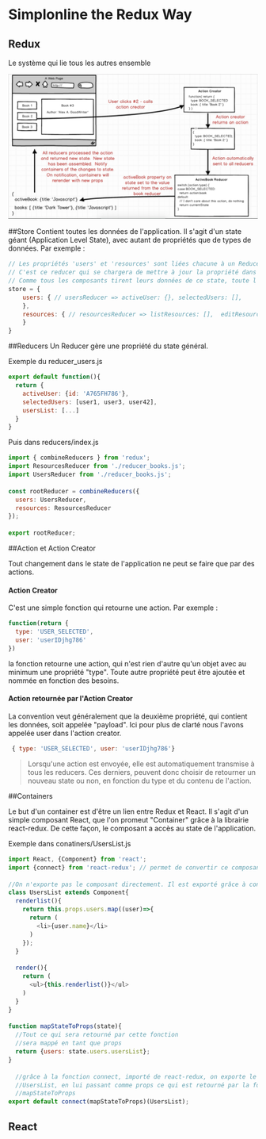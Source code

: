 # Simplonline the Redux Way

## Redux
Le système qui lie tous les autres ensemble

![Alt text](./redux-schema.png)

##Store
Contient toutes les données de l'application. Il s'agit d'un state géant (Application Level State), avec autant de propriétés que de types de données.  Par exemple :
```javascript
// Les propriétés 'users' et 'resources' sont liées chacune à un Reducer.
// C'est ce reducer qui se chargera de mettre à jour la propriété dans le state général.
// Comme tous les composants tirent leurs données de ce state, toute l'application est automatiquement mise à jour.
store = {
	users: { // usersReducer => activeUser: {},	selectedUsers: [],
	},
	resources: { // resourcesReducer => listResources: [],	editResource: {}, viewResource: {}
	}
}
```

##Reducers
Un Reducer gère une propriété du state général.

Exemple du reducer_users.js
```javascript
export default function(){
  return {
    activeUser: {id: 'A765FH786'},
    selectedUsers: [user1, user3, user42],
    usersList: [...]
  }
}
```
Puis dans reducers/index.js

```javascript
import { combineReducers } from 'redux';
import ResourcesReducer from './reducer_books.js';
import UsersReducer from './reducer_books.js';

const rootReducer = combineReducers({
  users: UsersReducer,
  resources: ResourcesReducer
});

export rootReducer;
```


##Action et Action Creator

Tout changement dans le state de l'application ne peut se faire que par des actions.

#### Action Creator

C'est une simple fonction qui retourne une action. Par exemple :

```javascript
function(return {
  type: 'USER_SELECTED',
  user: 'userIDjhg786'
})
```
la fonction retourne une action, qui n'est rien d'autre qu'un objet avec au minimum une propriété "type".
Toute autre propriété peut être ajoutée et nommée en fonction des besoins.

#### Action retournée par l'Action Creator

La convention veut généralement que la deuxième propriété, qui contient les données, soit appelée "payload". Ici pour plus de clarté nous l'avons appelée user dans l'action creator.
```javascript
 { type: 'USER_SELECTED', user: 'userIDjhg786'}
```

> Lorsqu'une action est envoyée, elle est automatiquement transmise à tous les reducers. Ces derniers, peuvent donc choisir de retourner un nouveau state ou non, en fonction du type et du contenu de l'action.

##Containers

Le but d'un container est d'être un lien entre Redux et React. Il s'agit d'un simple composant React, que l'on promeut "Container" grâce à la librairie react-redux. De cette façon, le composant a accès au state de l'application.

Exemple dans conatiners/UsersList.js
```javascript
import React, {Component} from 'react';
import {connect} from 'react-redux'; // permet de convertir ce composant en container

//On n'exporte pas le composant directement. Il est exporté grâce à connect en bas de page
class UsersList extends Component{
  renderlist(){
    return this.props.users.map((user)=>{
      return (
        <li>{user.name}</li>
      )
    });
  }

  render(){
    return (
      <ul>{this.renderlist()}</ul>
    )
  }
}

function mapStateToProps(state){
  //Tout ce qui sera retourné par cette fonction
  //sera mappé en tant que props
  return {users: state.users.usersList};
}

  //grâce à la fonction connect, importé de react-redux, on exporte le composant
  //UsersList, en lui passant comme props ce qui est retourné par la fonction
  //mapStateToProps
export default connect(mapStateToProps)(UsersList);

```

## React
